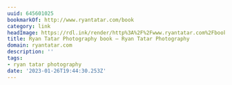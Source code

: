 ```yaml
---
uuid: 645601025
bookmarkOf: http://www.ryantatar.com/book
category: link
headImage: https://rdl.ink/render/http%3A%2F%2Fwww.ryantatar.com%2Fbook
title: Ryan Tatar Photography book — Ryan Tatar Photography
domain: ryantatar.com
description: ''
tags:
- ryan tatar photography
date: '2023-01-26T19:44:30.253Z'
---
```



